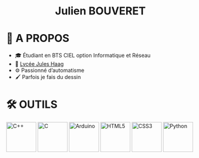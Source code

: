 <!--**phasmeee/phasmeee** is a ✨ _special_ ✨ repository because its `README.md` (this file) appears on your GitHub profile.-->
<h1 align="center">Julien BOUVERET</h1>

# 📌 A PROPOS
- 🎓 Étudiant en BTS CIEL option Informatique et Réseau  
- 🏫 [Lycée Jules Haag](https://www.google.com/maps/place/Lyc%C3%A9e+Jules+Haag/@47.2442429,6.0268493,17z/)  
- ⚙️ Passionné d’automatisme
- 🖌️ Parfois je fais du dessin

# 🛠️ OUTILS
<p>
  <img src="https://cdn.jsdelivr.net/gh/devicons/devicon/icons/cplusplus/cplusplus-original.svg" alt="C++" width="80" height="80">
  <img src="https://cdn.jsdelivr.net/gh/devicons/devicon/icons/c/c-original.svg" alt="C" width="80" height="80">
  <img src="https://cdn.jsdelivr.net/gh/devicons/devicon/icons/arduino/arduino-original.svg" alt="Arduino" width="80" height="80">
  <img src="https://cdn.jsdelivr.net/gh/devicons/devicon/icons/html5/html5-original.svg" alt="HTML5" width="80" height="80">
  <img src="https://cdn.jsdelivr.net/gh/devicons/devicon/icons/css3/css3-original.svg" alt="CSS3" width="80" height="80">
  <img src="https://cdn.jsdelivr.net/gh/devicons/devicon/icons/python/python-original.svg" alt="Python" width="80" height="80">
</p>
